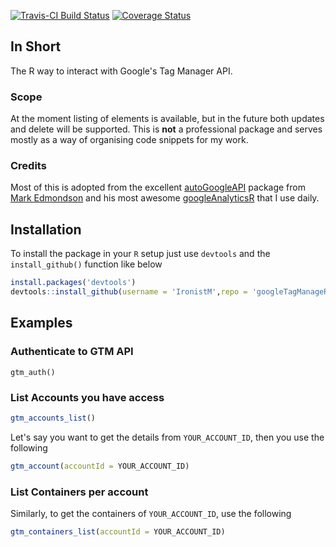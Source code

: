 [![Travis-CI Build Status](https://travis-ci.org/IronistM/googleTagManageR.svg?branch=master)](https://travis-ci.org/IronistM/googleTagManageR)
[![Coverage Status](https://img.shields.io/codecov/c/github/IronistM/googleTagManageR/master.svg)](https://codecov.io/github/IronistM/googleTagManageR?branch=master)

## In Short
The R way to interact with Google's Tag Manager API.

### Scope
At the moment listing of elements is available, but in the future both updates
and delete will be supported. This is **not** a professional package and serves mostly as a way of organising code snippets for my work.

### Credits
Most of this is adopted from the excellent [autoGoogleAPI](https://github.com/MarkEdmondson1234/autoGoogleAPI) package from [Mark Edmondson](r@sunholo.com) and his most awesome [googleAnalyticsR](http://code.markedmondson.me/googleAnalyticsR) that I use daily.

## Installation
To install the package in your `R` setup just use `devtools` and the `install_github()` function like below


```R
install.packages('devtools')
devtools::install_github(username = 'IronistM',repo = 'googleTagManageR')
```
## Examples

### Authenticate to GTM API

```
gtm_auth()
```

### List Accounts you have access



```R
gtm_accounts_list()
```

Let's say you want to get the details from `YOUR_ACCOUNT_ID`, then you use the following

```R
gtm_account(accountId = YOUR_ACCOUNT_ID)
```

### List Containers per account

Similarly, to get the containers of `YOUR_ACCOUNT_ID`, use the following

```R
gtm_containers_list(accountId = YOUR_ACCOUNT_ID)
```
